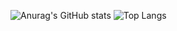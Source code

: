 ![Anurag's GitHub stats](https://github-readme-stats.vercel.app/api?username=luca-maciel&show_icons=true&theme=github_dark)
![Top Langs](https://github-readme-stats.vercel.app/api/top-langs/?username=luca-maciel&layout=compact&theme=github_dark)
